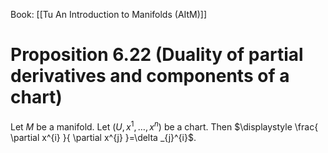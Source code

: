 Book: [[Tu An Introduction to Manifolds (AItM)]]
# Proposition 6.22 (Duality of partial derivatives and components of a chart)
Let $M$ be a manifold.
Let $(U,x^{1},\dots,x^{n})$ be a chart.
Then $\displaystyle \frac{ \partial x^{i} }{ \partial x^{j} }=\delta _{j}^{i}$.